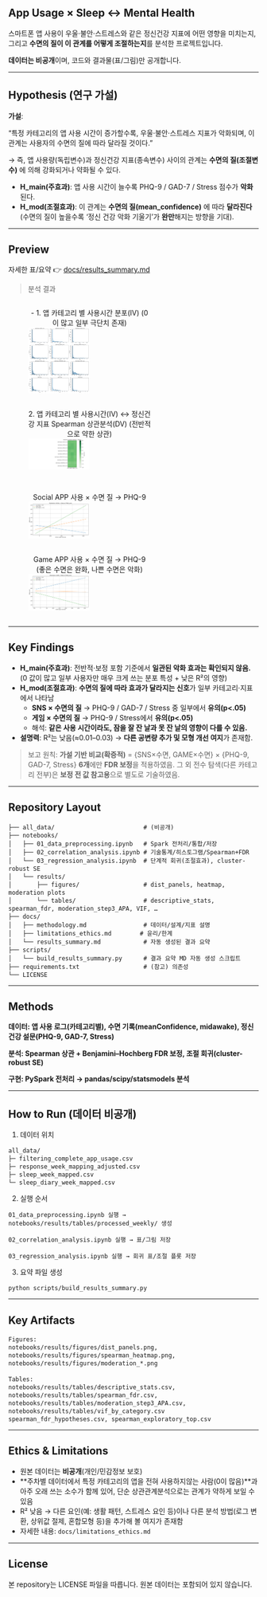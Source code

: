 ## App Usage × Sleep ↔ Mental Health

스마트폰 앱 사용이 우울·불안·스트레스와 같은 정신건강 지표에 어떤 영향을 미치는지, 그리고 **수면의 질이 이 관계를 어떻게 조절하는지**를 분석한 프로젝트입니다.

**데이터는 비공개**이며, 코드와 결과물(표/그림)만 공개합니다.

---

## Hypothesis (연구 가설)

**가설**:

“특정 카테고리의 앱 사용 시간이 증가할수록, 우울·불안·스트레스 지표가 악화되며, 이 관계는 사용자의 수면의 질에 따라 달라질 것이다.”

→ 즉, 앱 사용량(독립변수)과 정신건강 지표(종속변수) 사이의 관계는 **수면의 질(조절변수)** 에 의해 강화되거나 약화될 수 있다.

- **H_main(주효과)**: 앱 사용 시간이 늘수록 PHQ-9 / GAD-7 / Stress 점수가 **악화**된다.
- **H_mod(조절효과)**: 이 관계는 **수면의 질(mean_confidence)** 에 따라 **달라진다**
  (수면의 질이 높을수록 ‘정신 건강 악화 기울기’가 **완만**해지는 방향을 기대).

---

## Preview

자세한 표/요약 👉 [docs/results_summary.md](docs/results_summary.md)


> 분석 결과
<p float="left">
  <figure style="display:inline-block; width:49%">
    <figcaption align="center">- 1.  앱 카테고리 별 사용시간 분포(IV) (0이 많고 일부 극단치 존재)</figcaption>
    <img src="notebooks/results/figures/dist_panels.png" width="50%" />
  </figure>
  <figure style="display:inline-block; width:49%">
    <figcaption align="center">2. 앱 카테고리 별 사용시간(IV) ↔ 정신건강 지표 Spearman 상관분석(DV) (전반적으로 약한 상관)</figcaption>
    <img src="notebooks/results/figures/spearman_heatmap.png" width="50%" />
  </figure>
</p>

<p float="left">
  <figure style="display:inline-block; width:49%">
    <figcaption align="center">Social APP 사용 × 수면 질 → PHQ-9</figcaption>
    <img src="notebooks/results/figures/moderation_SOCIAL_PHQ9_score.png" width="50%" />
  </figure>
  <figure style="display:inline-block; width:49%">
    <figcaption align="center">Game APP 사용 × 수면 질 → PHQ-9 (좋은 수면은 완화, 나쁜 수면은 악화)</figcaption>
    <img src="notebooks/results/figures/moderation_GAME_PHQ9_score.png" width="50%" />
  </figure>
</p>

---

## Key Findings

- **H_main(주효과)**: 전반적·보정 포함 기준에서 **일관된 악화 효과는 확인되지 않음.**
  (0 값이 많고 일부 사용자만 매우 크게 쓰는 분포 특성 + 낮은 R²의 영향)
- **H_mod(조절효과)**: **수면의 질에 따라 효과가 달라지는 신호**가 일부 카테고리·지표에서 나타남
  - **SNS × 수면의 질** → PHQ-9 / GAD-7 / Stress 중 일부에서 **유의(p<.05)**  
  - **게임 × 수면의 질** → PHQ-9 / Stress에서 **유의(p<.05)**
  - 해석: **같은 사용 시간이라도, 잠을 잘 잔 날과 못 잔 날의 영향이 다를 수 있음.**
- **설명력**: R²는 낮음(≈0.01–0.03) → **다른 공변량 추가 및 모형 개선 여지**가 존재함.

> 보고 원칙: **가설 기반 비교(확증적)** = {SNS×수면, GAME×수면} × {PHQ-9, GAD-7, Stress} **6개**에만 **FDR 보정**을 적용하였음.
> 그 외 전수 탐색(다른 카테고리 전부)은 **보정 전 값 참고용**으로 별도로 기술하였음.

---

## Repository Layout

```
├── all_data/                         # (비공개)
├── notebooks/
│   ├── 01_data_preprocessing.ipynb   # Spark 전처리/통합/저장
│   ├── 02_correlation_analysis.ipynb # 기술통계/히스토그램/Spearman+FDR
│   └── 03_regression_analysis.ipynb  # 단계적 회귀(조절효과), cluster-robust SE
│   └── results/
│       ├── figures/                  # dist_panels, heatmap, moderation plots
│       └── tables/                   # descriptive_stats, spearman_fdr, moderation_step3_APA, VIF, …
├── docs/
│   ├── methodology.md                # 데이터/설계/지표 설명
│   ├── limitations_ethics.md        # 윤리/한계
│   └── results_summary.md            # 자동 생성된 결과 요약
├── scripts/
│   └── build_results_summary.py      # 결과 요약 MD 자동 생성 스크립트
├── requirements.txt                  # (참고) 의존성
└── LICENSE
```

---

## Methods

**데이터: 앱 사용 로그(카테고리별), 수면 기록(meanConfidence, midawake), 정신건강 설문(PHQ-9, GAD-7, Stress)**

**분석: Spearman 상관 + Benjamini–Hochberg FDR 보정, 조절 회귀(cluster-robust SE)**

**구현: PySpark 전처리 → pandas/scipy/statsmodels 분석**

---

## How to Run (데이터 비공개)

1) 데이터 위치

```
all_data/
├─ filtering_complete_app_usage.csv
├─ response_week_mapping_adjusted.csv
├─ sleep_week_mapped.csv
└─ sleep_diary_week_mapped.csv
```

2. 실행 순서
```
01_data_preprocessing.ipynb 실행 → notebooks/results/tables/processed_weekly/ 생성

02_correlation_analysis.ipynb 실행 → 표/그림 저장

03_regression_analysis.ipynb 실행 → 회귀 표/조절 플롯 저장
```
3. 요약 파일 생성
```
python scripts/build_results_summary.py
```

---

##  Key Artifacts
```
Figures:
notebooks/results/figures/dist_panels.png,
notebooks/results/figures/spearman_heatmap.png,
notebooks/results/figures/moderation_*.png

Tables:
notebooks/results/tables/descriptive_stats.csv,
notebooks/results/tables/spearman_fdr.csv,
notebooks/results/tables/moderation_step3_APA.csv,
notebooks/results/tables/vif_by_category.csv
spearman_fdr_hypotheses.csv, spearman_exploratory_top.csv
```
---

## Ethics & Limitations

- 원본 데이터는 **비공개**(개인/민감정보 보호)  
- **주차별 데이터에서 특정 카테고리의 앱을 전혀 사용하지않는 사람(0이 많음)**과 아주 오래 쓰는 소수가 함께 있어, 단순 상관관계분석으로는 관계가 약하게 보일 수 있음
- R² 낮음 → 다른 요인(예: 생활 패턴, 스트레스 요인 등)이나 다른 분석 방법(로그 변환, 상위값 절제, 혼합모형 등)을 추가해 볼 여지가 존재함
- 자세한 내용: `docs/limitations_ethics.md`

---

## License

본 repository는 LICENSE 파일을 따릅니다. 원본 데이터는 포함되어 있지 않습니다.
